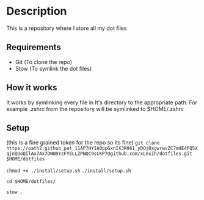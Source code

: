 # Description

This is a repository where I store all my dot files

## Requirements

- Git (To clone the repo)
- Stow (To symlink the dot files)

## How it works

It works by symlinking every file in It's directory to the appropriate path.
For example .zshrc from the repository will be symlinked to $HOME/.zshrc

## Setup

(this is a fine grained token for the repo so its fine)
`git clone https://oath2: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@github.com/xLexih/dotfiles.git $HOME/dotfiles`

`chmod +x ./install/setup.sh`
`./install/setup.sh`

`cd $HOME/dotfiles/`

`stow .`

